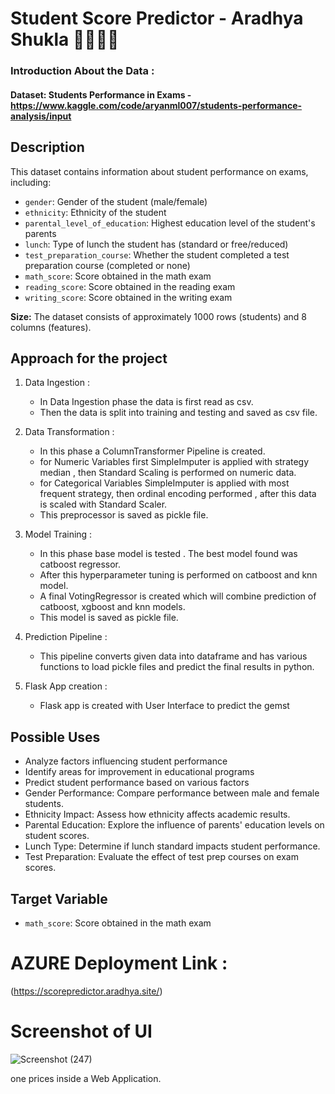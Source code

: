 # Student Score Predictor - Aradhya Shukla 🧑🏻‍🎓🌟

### Introduction About the Data :

#### Dataset: Students Performance in Exams - https://www.kaggle.com/code/aryanml007/students-performance-analysis/input

## Description

This dataset contains information about student performance on exams, including:

- `gender`: Gender of the student (male/female)
- `ethnicity`: Ethnicity of the student
- `parental_level_of_education`: Highest education level of the student's parents
- `lunch`: Type of lunch the student has (standard or free/reduced)
- `test_preparation_course`: Whether the student completed a test preparation course (completed or none)
- `math_score`: Score obtained in the math exam
- `reading_score`: Score obtained in the reading exam
- `writing_score`: Score obtained in the writing exam

**Size:** The dataset consists of approximately 1000 rows (students) and 8 columns (features).


## Approach for the project 

1. Data Ingestion : 
    * In Data Ingestion phase the data is first read as csv. 
    * Then the data is split into training and testing and saved as csv file.

2. Data Transformation : 
    * In this phase a ColumnTransformer Pipeline is created.
    * for Numeric Variables first SimpleImputer is applied with strategy median , then Standard Scaling is performed on numeric data.
    * for Categorical Variables SimpleImputer is applied with most frequent strategy, then ordinal encoding performed , after this data is scaled with Standard Scaler.
    * This preprocessor is saved as pickle file.

3. Model Training : 
    * In this phase base model is tested . The best model found was catboost regressor.
    * After this hyperparameter tuning is performed on catboost and knn model.
    * A final VotingRegressor is created which will combine prediction of catboost, xgboost and knn models.
    * This model is saved as pickle file.

4. Prediction Pipeline : 
    * This pipeline converts given data into dataframe and has various functions to load pickle files and predict the final results in python.

5. Flask App creation : 
    * Flask app is created with User Interface to predict the gemst

## Possible Uses

- Analyze factors influencing student performance
- Identify areas for improvement in educational programs
- Predict student performance based on various factors
- Gender Performance: Compare performance between male and female students.
- Ethnicity Impact: Assess how ethnicity affects academic results.
- Parental Education: Explore the influence of parents' education levels on student scores.
- Lunch Type: Determine if lunch standard impacts student performance.
- Test Preparation:</strong> Evaluate the effect of test prep courses on exam scores.

## Target Variable

- `math_score`: Score obtained in the math exam

# AZURE Deployment Link :

(https://scorepredictor.aradhya.site/)

# Screenshot of UI
![Screenshot (247)](https://github.com/user-attachments/assets/b5d434cc-bb06-4585-9bd2-f522ca371c7d)


one prices inside a Web Application.

